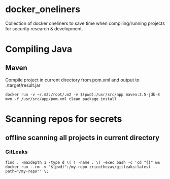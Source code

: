 # docker_oneliners
Collection of docker oneliners to save time when compiling/running projects for security research &amp; development.

# Compiling Java
## Maven
Compile project in current directory from pom.xml and output to ./target/result.jar
```
docker run -v ~/.m2:/root/.m2 -v $(pwd):/usr/src/app maven:3.5-jdk-8 mvn -f /usr/src/app/pom.xml clean package install
```


# Scanning repos for secrets
## offline scanning all projects in current directory
### GitLeaks
```
find . -maxdepth 1 -type d \( ! -name . \) -exec bash -c 'cd "{}" && docker run --rm -v "$(pwd)":/my-repo zricethezav/gitleaks:latest --path="/my-repo"' \;
```
